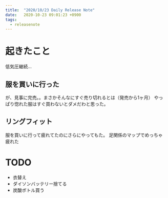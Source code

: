 ```yaml
---
title:  "2020/10/23 Daily Release Note"
date:   2020-10-23 09:01:23 +0900
tags:
  - releasenote
---
```


# 起きたこと

低気圧継続…

## 服を買いに行った

が、見事に完売。。まさかそんなにすぐ売り切れるとは（発売から1ヶ月）
やっぱり惚れた服はすぐ買わないとダメだわと思った。

## リングフィット

服を買いに行って疲れてたのにさらにやってもた。
足関係のマップでめっちゃ疲れた

# TODO 

* 衣替え
* ダイソンバッテリー捨てる
* 炭酸ボトル買う